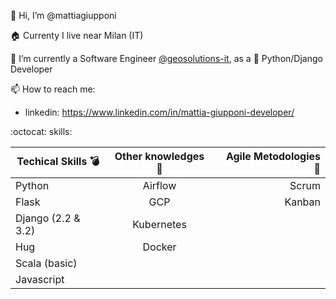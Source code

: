 👋 Hi, I’m @mattiagiupponi

:house: Currenty I live near Milan (IT)

🌱 I’m currently a Software Engineer [@geosolutions-it](https://github.com/geosolutions-it), as a 🐍 Python/Django Developer

📫 How to reach me:
- linkedin: https://www.linkedin.com/in/mattia-giupponi-developer/

:octocat: skills:

| Techical Skills :bomb:  |      Other knowledges   :hammer:   |  Agile Metodologies :bookmark_tabs: |
|----------|:-------------:|------:|
| Python |  Airflow | Scrum |
| Flask |  GCP | Kanban |
| Django (2.2 & 3.2) | Kubernetes ||
| Hug | Docker ||
| Scala (basic)| ||
| Javascript| ||

<!---
mattiagiupponi/mattiagiupponi is a ✨ special ✨ repository because its `README.md` (this file) appears on your GitHub profile.
You can click the Preview link to take a look at your changes.
--->

